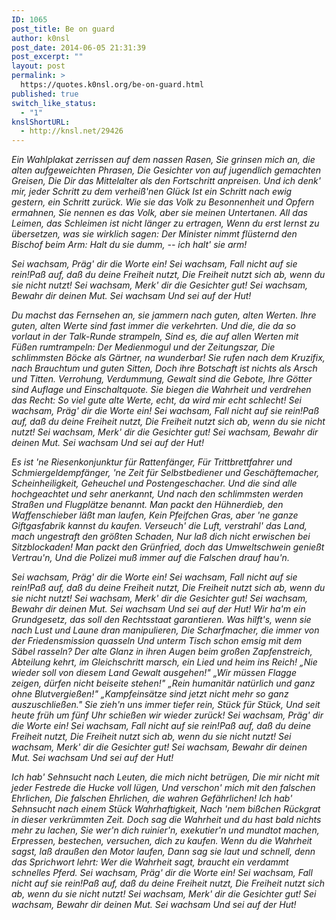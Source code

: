 ```yaml
---
ID: 1065
post_title: Be on guard
author: k0nsl
post_date: 2014-06-05 21:31:39
post_excerpt: ""
layout: post
permalink: >
  https://quotes.k0nsl.org/be-on-guard.html
published: true
switch_like_status:
  - "1"
knslShortURL:
  - http://knsl.net/29426
---
```

<em>Ein Wahlplakat zerrissen auf dem nassen Rasen,</em>
<em>Sie grinsen mich an, die alten aufgeweichten Phrasen,</em>
<em>Die Gesichter von auf jugendlich gemachten Greisen,</em>
<em>Die Dir das Mittelalter als den Fortschritt anpreisen.</em>
<em>Und ich denk' mir, jeder Schritt zu dem verheiß'nen Glück</em>
<em>Ist ein Schritt nach ewig gestern, ein Schritt zurück.</em>
<em>Wie sie das Volk zu Besonnenheit und Opfern ermahnen,</em>
<em>Sie nennen es das Volk, aber sie meinen Untertanen.</em>
<em>All das Leimen, das Schleimen ist nicht länger zu ertragen,</em>
<em>Wenn du erst lernst zu übersetzen, was sie wirklich sagen:</em>
<em>Der Minister nimmt flüsternd den Bischof beim Arm:</em>
<em>Halt du sie dumm, -- ich halt' sie arm!</em>

<em>Sei wachsam,</em>
<em>Präg' dir die Worte ein!</em>
<em>Sei wachsam,</em>
<em>Fall nicht auf sie rein!Paß auf, daß du deine Freiheit nutzt,</em>
<em>Die Freiheit nutzt sich ab, wenn du sie nicht nutzt!</em>
<em>Sei wachsam,</em>
<em>Merk' dir die Gesichter gut!</em>
<em>Sei wachsam,</em>
<em>Bewahr dir deinen Mut.</em>
<em>Sei wachsam</em>
<em>Und sei auf der Hut!</em>

<em>Du machst das Fernsehen an, sie jammern nach guten, alten Werten.</em>
<em>Ihre guten, alten Werte sind fast immer die verkehrten.</em>
<em>Und die, die da so vorlaut in der Talk-Runde strampeln,</em>
<em>Sind es, die auf allen Werten mit Füßen rumtrampeln:</em>
<em>Der Medienmogul und der Zeitungszar,</em>
<em>Die schlimmsten Böcke als Gärtner, na wunderbar!</em>
<em>Sie rufen nach dem Kruzifix, nach Brauchtum und guten Sitten,</em>
<em>Doch ihre Botschaft ist nichts als Arsch und Titten.</em>
<em>Verrohung, Verdummung, Gewalt sind die Gebote,</em>
<em>Ihre Götter sind Auflage und Einschaltquote.</em>
<em>Sie biegen die Wahrheit und verdrehen das Recht:</em>
<em>So viel gute alte Werte, echt, da wird mir echt schlecht!</em>
<em>Sei wachsam,</em>
<em>Präg' dir die Worte ein!</em>
<em>Sei wachsam,</em>
<em>Fall nicht auf sie rein!Paß auf, daß du deine Freiheit nutzt,</em>
<em>Die Freiheit nutzt sich ab, wenn du sie nicht nutzt!</em>
<em>Sei wachsam,</em>
<em>Merk' dir die Gesichter gut!</em>
<em>Sei wachsam,</em>
<em>Bewahr dir deinen Mut.</em>
<em>Sei wachsam</em>
<em>Und sei auf der Hut!</em>

<em>Es ist 'ne Riesenkonjunktur für Rattenfänger,</em>
<em>Für Trittbrettfahrer und Schmiergeldempfänger,</em>
<em>'ne Zeit für Selbstbediener und Geschäftemacher,</em>
<em>Scheinheiligkeit, Geheuchel und Postengeschacher.</em>
<em>Und die sind alle hochgeachtet und sehr anerkannt,</em>
<em>Und nach den schlimmsten werden Straßen und Flugplätze benannt.</em>
<em>Man packt den Hühnerdieb, den Waffenschieber läßt man laufen,</em>
<em>Kein Pfeifchen Gras, aber 'ne ganze Giftgasfabrik kannst du kaufen.</em>
<em>Verseuch' die Luft, verstrahl' das Land, mach ungestraft den größten Schaden,</em>
<em>Nur laß dich nicht erwischen bei Sitzblockaden!</em>
<em>Man packt den Grünfried, doch das Umweltschwein genießt Vertrau'n,</em>
<em>Und die Polizei muß immer auf die Falschen drauf hau'n.</em>

<em>Sei wachsam,</em>
<em>Präg' dir die Worte ein!</em>
<em>Sei wachsam,</em>
<em>Fall nicht auf sie rein!Paß auf, daß du deine Freiheit nutzt,</em>
<em>Die Freiheit nutzt sich ab, wenn du sie nicht nutzt!</em>
<em>Sei wachsam,</em>
<em>Merk' dir die Gesichter gut!</em>
<em>Sei wachsam,</em>
<em>Bewahr dir deinen Mut.</em>
<em>Sei wachsam</em>
<em>Und sei auf der Hut!</em>
<em>Wir ha'm ein Grundgesetz, das soll den Rechtsstaat garantieren.</em>
<em>Was hilft's, wenn sie nach Lust und Laune dran manipulieren,</em>
<em>Die Scharfmacher, die immer von der Friedensmission quasseln</em>
<em>Und unterm Tisch schon emsig mit dem Säbel rasseln?</em>
<em>Der alte Glanz in ihren Augen beim großen Zapfenstreich,</em>
<em>Abteilung kehrt, im Gleichschritt marsch, ein Lied und heim ins Reich!</em>
<em>„Nie wieder soll von diesem Land Gewalt ausgehen!"</em>
<em>„Wir müssen Flagge zeigen, dürfen nicht beiseite stehen!"</em>
<em>„Rein humanitär natürlich und ganz ohne Blutvergießen!"</em>
<em>„Kampfeinsätze sind jetzt nicht mehr so ganz auszuschließen."</em>
<em>Sie zieh'n uns immer tiefer rein, Stück für Stück,</em>
<em>Und seit heute früh um fünf Uhr schießen wir wieder zurück!</em>
<em>Sei wachsam,</em>
<em>Präg' dir die Worte ein!</em>
<em>Sei wachsam,</em>
<em>Fall nicht auf sie rein!Paß auf, daß du deine Freiheit nutzt,</em>
<em>Die Freiheit nutzt sich ab, wenn du sie nicht nutzt!</em>
<em>Sei wachsam,</em>
<em>Merk' dir die Gesichter gut!</em>
<em>Sei wachsam,</em>
<em>Bewahr dir deinen Mut.</em>
<em>Sei wachsam</em>
<em>Und sei auf der Hut!</em>

<em>Ich hab' Sehnsucht nach Leuten, die mich nicht betrügen,</em>
<em>Die mir nicht mit jeder Festrede die Hucke voll lügen,</em>
<em>Und verschon' mich mit den falschen Ehrlichen,</em>
<em>Die falschen Ehrlichen, die wahren Gefährlichen!</em>
<em>Ich hab' Sehnsucht nach einem Stück Wahrhaftigkeit,</em>
<em>Nach 'nem bißchen Rückgrat in dieser verkrümmten Zeit.</em>
<em>Doch sag die Wahrheit und du hast bald nichts mehr zu lachen,</em>
<em>Sie wer'n dich ruinier'n, exekutier'n und mundtot machen,</em>
<em>Erpressen, bestechen, versuchen, dich zu kaufen.</em>
<em>Wenn du die Wahrheit sagst, laß draußen den Motor laufen,</em>
<em>Dann sag sie laut und schnell, denn das Sprichwort lehrt:</em>
<em>Wer die Wahrheit sagt, braucht ein verdammt schnelles Pferd.</em>
<em>Sei wachsam,</em>
<em>Präg' dir die Worte ein!</em>
<em>Sei wachsam,</em>
<em>Fall nicht auf sie rein!Paß auf, daß du deine Freiheit nutzt,</em>
<em>Die Freiheit nutzt sich ab, wenn du sie nicht nutzt!</em>
<em>Sei wachsam,</em>
<em>Merk' dir die Gesichter gut!</em>
<em>Sei wachsam,</em>
<em>Bewahr dir deinen Mut.</em>
<em>Sei wachsam</em>
<em>Und sei auf der Hut!</em>